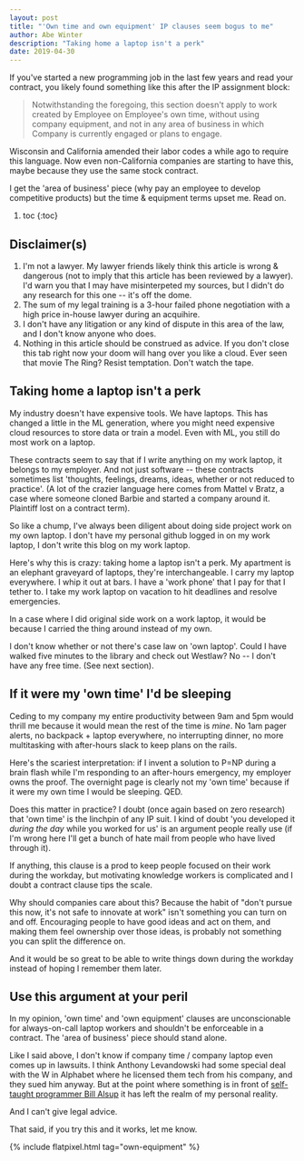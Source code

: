 ```yaml
---
layout: post
title: "'Own time and own equipment' IP clauses seem bogus to me"
author: Abe Winter
description: "Taking home a laptop isn't a perk"
date: 2019-04-30
---
```


If you've started a new programming job in the last few years and read your contract, you likely found something like this after the IP assignment block:

<style>
blockquote {font-style: normal; letter-spacing: normal;}
</style>

> Notwithstanding the foregoing, this section doesn't apply to work created by Employee on Employee's own time, without using company equipment, and not in any area of business in which Company is currently engaged or plans to engage.

Wisconsin and California amended their labor codes a while ago to require this language. Now even non-California companies are starting to have this, maybe because they use the same stock contract.

I get the 'area of business' piece (why pay an employee to develop competitive products) but the time & equipment terms upset me. Read on.

1. toc
{:toc}

## Disclaimer(s)

1. I'm not a lawyer. My lawyer friends likely think this article is wrong & dangerous (not to imply that this article has been reviewed by a lawyer). I'd warn you that I may have misinterpeted my sources, but I didn't do any research for this one -- it's off the dome.
1. The sum of my legal training is a 3-hour failed phone negotiation with a high price in-house lawyer during an acquihire.
1. I don't have any litigation or any kind of dispute in this area of the law, and I don't know anyone who does.
1. Nothing in this article should be construed as advice. If you don't close this tab right now your doom will hang over you like a cloud. Ever seen that movie The Ring? Resist temptation. Don't watch the tape.

## Taking home a laptop isn't a perk

My industry doesn't have expensive tools. We have laptops. This has changed a little in the ML generation, where you might need expensive cloud resources to store data or train a model. Even with ML, you still do most work on a laptop.

These contracts seem to say that if I write anything on my work laptop, it belongs to my employer. And not just software -- these contracts sometimes list 'thoughts, feelings, dreams, ideas, whether or not reduced to practice'. (A lot of the crazier language here comes from Mattel v Bratz, a case where someone cloned Barbie and started a company around it. Plaintiff lost on a contract term).

So like a chump, I've always been diligent about doing side project work on my own laptop. I don't have my personal github logged in on my work laptop, I don't write this blog on my work laptop.

Here's why this is crazy: taking home a laptop isn't a perk. My apartment is an elephant graveyard of laptops, they're interchangeable. I carry my laptop everywhere. I whip it out at bars. I have a 'work phone' that I pay for that I tether to. I take my work laptop on vacation to hit deadlines and resolve emergencies.

In a case where I did original side work on a work laptop, it would be because I carried the thing around instead of my own.

I don't know whether or not there's case law on 'own laptop'. Could I have walked five minutes to the library and check out Westlaw? No -- I don't have any free time. (See next section).

## If it were my 'own time' I'd be sleeping

Ceding to my company my entire productivity between 9am and 5pm would thrill me because it would mean the rest of the time is *mine*. No 1am pager alerts, no backpack + laptop everywhere, no interrupting dinner, no more multitasking with after-hours slack to keep plans on the rails.

Here's the scariest interpretation: if I invent a solution to P=NP during a brain flash while I'm responding to an after-hours emergency, my employer owns the proof. The overnight page is clearly not my 'own time' because if it were my own time I would be sleeping. QED.

Does this matter in practice? I doubt (once again based on zero research) that 'own time' is the linchpin of any IP suit. I kind of doubt 'you developed it *during the day* while you worked for us' is an argument people really use (if I'm wrong here I'll get a bunch of hate mail from people who have lived through it).

If anything, this clause is a prod to keep people focused on their work during the workday, but motivating knowledge workers is complicated and I doubt a contract clause tips the scale.

Why should companies care about this? Because the habit of "don't pursue this now, it's not safe to innovate at work" isn't something you can turn on and off. Encouraging people to have good ideas and act on them, and making them feel ownership over those ideas, is probably not something you can split the difference on.

And it would be so great to be able to write things down during the workday instead of hoping I remember them later.

## Use this argument at your peril

In my opinion, 'own time' and 'own equipment' clauses are unconscionable for always-on-call laptop workers and shouldn't be enforceable in a contract. The 'area of business' piece should stand alone.

Like I said above, I don't know if company time / company laptop even comes up in lawsuits. I think Anthony Levandowski had some special deal with the W in Alphabet where he licensed them tech from his company, and they sued him anyway. But at the point where something is in front of [self-taught programmer Bill Alsup](https://www.theverge.com/2017/10/19/16503076/oracle-vs-google-judge-william-alsup-interview-waymo-uber) it has left the realm of my personal reality.

And I can't give legal advice.

That said, if you try this and it works, let me know.

{% include flatpixel.html tag="own-equipment" %}
